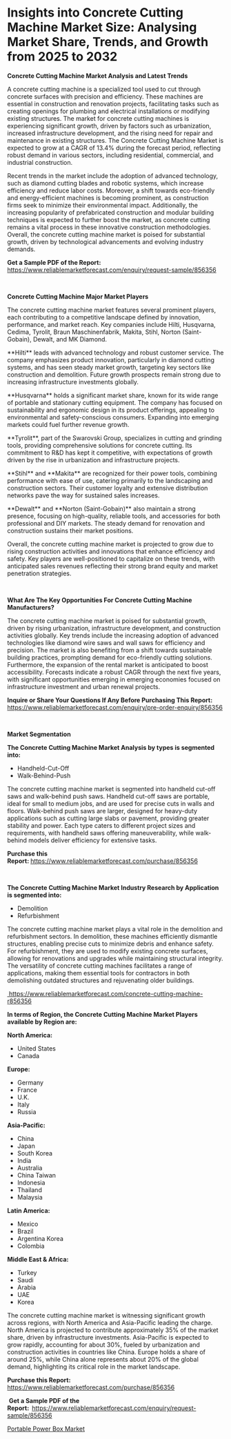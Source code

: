 <p><h1>Insights into Concrete Cutting Machine Market Size: Analysing Market Share, Trends, and Growth from 2025 to 2032</h1></p><p><strong>Concrete Cutting Machine Market Analysis and Latest Trends</strong></p>
<p><p>A concrete cutting machine is a specialized tool used to cut through concrete surfaces with precision and efficiency. These machines are essential in construction and renovation projects, facilitating tasks such as creating openings for plumbing and electrical installations or modifying existing structures. The market for concrete cutting machines is experiencing significant growth, driven by factors such as urbanization, increased infrastructure development, and the rising need for repair and maintenance in existing structures. The Concrete Cutting Machine Market is expected to grow at a CAGR of 13.4% during the forecast period, reflecting robust demand in various sectors, including residential, commercial, and industrial construction.</p><p>Recent trends in the market include the adoption of advanced technology, such as diamond cutting blades and robotic systems, which increase efficiency and reduce labor costs. Moreover, a shift towards eco-friendly and energy-efficient machines is becoming prominent, as construction firms seek to minimize their environmental impact. Additionally, the increasing popularity of prefabricated construction and modular building techniques is expected to further boost the market, as concrete cutting remains a vital process in these innovative construction methodologies. Overall, the concrete cutting machine market is poised for substantial growth, driven by technological advancements and evolving industry demands.</p></p>
<p><strong>Get a Sample PDF of the Report:&nbsp;</strong> <a href="https://www.reliablemarketforecast.com/enquiry/request-sample/856356?utm_campaign=3006&utm_medium=2&utm_source=Github&utm_content=ia&utm_term=08042025&utm_id=concrete-cutting-machine">https://www.reliablemarketforecast.com/enquiry/request-sample/856356</a></p>
<p>&nbsp;</p>
<p><strong>Concrete Cutting Machine Major Market Players</strong></p>
<p><p>The concrete cutting machine market features several prominent players, each contributing to a competitive landscape defined by innovation, performance, and market reach. Key companies include Hilti, Husqvarna, Cedima, Tyrolit, Braun Maschinenfabrik, Makita, Stihl, Norton (Saint-Gobain), Dewalt, and MK Diamond.</p><p>**Hilti** leads with advanced technology and robust customer service. The company emphasizes product innovation, particularly in diamond cutting systems, and has seen steady market growth, targeting key sectors like construction and demolition. Future growth prospects remain strong due to increasing infrastructure investments globally.</p><p>**Husqvarna** holds a significant market share, known for its wide range of portable and stationary cutting equipment. The company has focused on sustainability and ergonomic design in its product offerings, appealing to environmental and safety-conscious consumers. Expanding into emerging markets could fuel further revenue growth.</p><p>**Tyrolit**, part of the Swarovski Group, specializes in cutting and grinding tools, providing comprehensive solutions for concrete cutting. Its commitment to R&D has kept it competitive, with expectations of growth driven by the rise in urbanization and infrastructure projects.</p><p>**Stihl** and **Makita** are recognized for their power tools, combining performance with ease of use, catering primarily to the landscaping and construction sectors. Their customer loyalty and extensive distribution networks pave the way for sustained sales increases.</p><p>**Dewalt** and **Norton (Saint-Gobain)** also maintain a strong presence, focusing on high-quality, reliable tools, and accessories for both professional and DIY markets. The steady demand for renovation and construction sustains their market positions.</p><p>Overall, the concrete cutting machine market is projected to grow due to rising construction activities and innovations that enhance efficiency and safety. Key players are well-positioned to capitalize on these trends, with anticipated sales revenues reflecting their strong brand equity and market penetration strategies.</p></p>
<p>&nbsp;</p>
<p><strong>What Are The Key Opportunities For Concrete Cutting Machine Manufacturers?</strong></p>
<p><p>The concrete cutting machine market is poised for substantial growth, driven by rising urbanization, infrastructure development, and construction activities globally. Key trends include the increasing adoption of advanced technologies like diamond wire saws and wall saws for efficiency and precision. The market is also benefiting from a shift towards sustainable building practices, prompting demand for eco-friendly cutting solutions. Furthermore, the expansion of the rental market is anticipated to boost accessibility. Forecasts indicate a robust CAGR through the next five years, with significant opportunities emerging in emerging economies focused on infrastructure investment and urban renewal projects.</p></p>
<p><strong>Inquire or Share Your Questions If Any Before Purchasing This Report:</strong> <a href="https://www.reliablemarketforecast.com/enquiry/pre-order-enquiry/856356?utm_campaign=3006&utm_medium=2&utm_source=Github&utm_content=ia&utm_term=08042025&utm_id=concrete-cutting-machine">https://www.reliablemarketforecast.com/enquiry/pre-order-enquiry/856356</a></p>
<p>&nbsp;</p>
<p><strong>Market Segmentation</strong></p>
<p><strong>The Concrete Cutting Machine Market Analysis by types is segmented into:</strong></p>
<p><ul><li>Handheld-Cut-Off</li><li>Walk-Behind-Push</li></ul></p>
<p><p>The concrete cutting machine market is segmented into handheld cut-off saws and walk-behind push saws. Handheld cut-off saws are portable, ideal for small to medium jobs, and are used for precise cuts in walls and floors. Walk-behind push saws are larger, designed for heavy-duty applications such as cutting large slabs or pavement, providing greater stability and power. Each type caters to different project sizes and requirements, with handheld saws offering maneuverability, while walk-behind models deliver efficiency for extensive tasks.</p></p>
<p><strong>Purchase this Report:&nbsp;</strong><a href="https://www.reliablemarketforecast.com/purchase/856356?utm_campaign=3006&utm_medium=2&utm_source=Github&utm_content=ia&utm_term=08042025&utm_id=concrete-cutting-machine">https://www.reliablemarketforecast.com/purchase/856356</a></p>
<p>&nbsp;</p>
<p><strong>The Concrete Cutting Machine Market Industry Research by Application is segmented into:</strong></p>
<p><ul><li>Demolition</li><li>Refurbishment</li></ul></p>
<p><p>The concrete cutting machine market plays a vital role in the demolition and refurbishment sectors. In demolition, these machines efficiently dismantle structures, enabling precise cuts to minimize debris and enhance safety. For refurbishment, they are used to modify existing concrete surfaces, allowing for renovations and upgrades while maintaining structural integrity. The versatility of concrete cutting machines facilitates a range of applications, making them essential tools for contractors in both demolishing outdated structures and rejuvenating older buildings.</p></p>
<p><a href="https://www.reliablemarketforecast.com/concrete-cutting-machine-r856356?utm_campaign=3006&utm_medium=2&utm_source=Github&utm_content=ia&utm_term=08042025&utm_id=concrete-cutting-machine">&nbsp;https://www.reliablemarketforecast.com/concrete-cutting-machine-r856356</a></p>
<p><strong>In terms of Region, the Concrete Cutting Machine Market Players available by Region are:</strong></p>
<p>
    <p> <strong> North America: </strong>
        <ul>
            <li>United States</li>
            <li>Canada</li>
        </ul>
        </p> 
    <p> <strong> Europe: </strong>
        <ul>
            <li>Germany</li>
            <li>France</li>
            <li>U.K.</li>
            <li>Italy</li>
            <li>Russia</li>
        </ul>
        </p> 
    <p> <strong> Asia-Pacific: </strong>
        <ul>
            <li>China</li>
            <li>Japan</li>
            <li>South Korea</li>
            <li>India</li>
            <li>Australia</li>
            <li>China Taiwan</li>
            <li>Indonesia</li>
            <li>Thailand</li>
            <li>Malaysia</li>
        </ul>
        </p> 
    <p> <strong> Latin America: </strong>
        <ul>
            <li>Mexico</li>
            <li>Brazil</li>
            <li>Argentina Korea</li>
            <li>Colombia</li>
        </ul>
        </p> 
    <p> <strong> Middle East & Africa: </strong>
        <ul>
            <li>Turkey</li>
            <li>Saudi</li>
            <li>Arabia</li>
            <li>UAE</li>
            <li>Korea</li>
        </ul>
    </p>
    </p>
<p><p>The concrete cutting machine market is witnessing significant growth across regions, with North America and Asia-Pacific leading the charge. North America is projected to contribute approximately 35% of the market share, driven by infrastructure investments. Asia-Pacific is expected to grow rapidly, accounting for about 30%, fueled by urbanization and construction activities in countries like China. Europe holds a share of around 25%, while China alone represents about 20% of the global demand, highlighting its critical role in the market landscape.</p></p>
<p><strong>Purchase this Report: </strong><a href="https://www.reliablemarketforecast.com/purchase/856356?utm_campaign=3006&utm_medium=2&utm_source=Github&utm_content=ia&utm_term=08042025&utm_id=concrete-cutting-machine">https://www.reliablemarketforecast.com/purchase/856356</a></p>
<p>&nbsp;<strong>Get a Sample PDF of the Report:&nbsp;&nbsp;</strong><a href="https://www.reliablemarketforecast.com/enquiry/request-sample/856356?utm_campaign=3006&utm_medium=2&utm_source=Github&utm_content=ia&utm_term=08042025&utm_id=concrete-cutting-machine">https://www.reliablemarketforecast.com/enquiry/request-sample/856356</a></p>
<p><strong></strong></p>
<p><p><a href="https://github.com/benhaeneye/Market-Research-Report-List-1/blob/main/portable-power-box-market.md?utm_campaign=3006&utm_medium=2&utm_source=Github&utm_content=ia&utm_term=08042025&utm_id=concrete-cutting-machine">Portable Power Box Market</a></p></p>